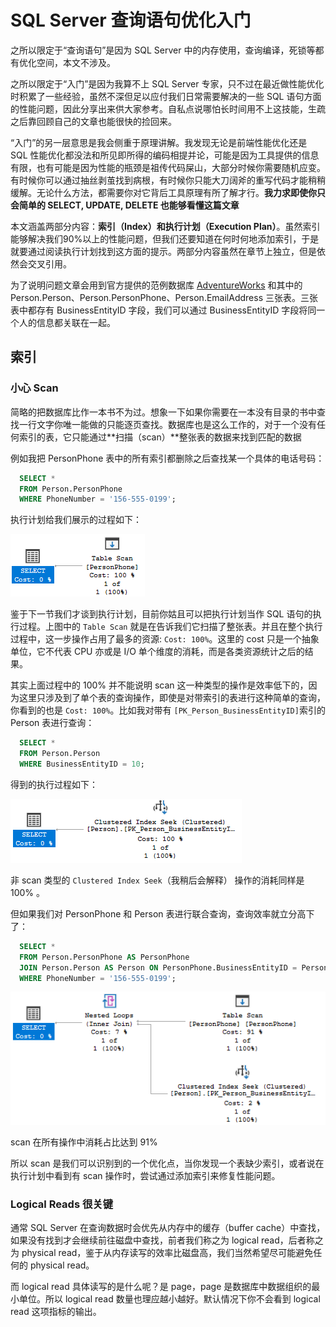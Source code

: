 # SQL Server 查询语句优化入门

之所以限定于“查询语句”是因为 SQL Server 中的内存使用，查询编译，死锁等都有优化空间，本文不涉及。

之所以限定于“入门”是因为我算不上 SQL Server 专家，只不过在最近做性能优化时积累了一些经验，虽然不深但足以应付我们日常需要解决的一些 SQL 语句方面的性能问题，因此分享出来供大家参考。自私点说哪怕长时间用不上这技能，生疏之后靠回顾自己的文章也能很快的捡回来。

“入门”的另一层意思是我会侧重于原理讲解。我发现无论是前端性能优化还是 SQL 性能优化都没法和所见即所得的编码相提并论，可能是因为工具提供的信息有限，也有可能是因为性能的瓶颈是祖传代码屎山，大部分时候你需要随机应变。有时候你可以通过抽丝剥茧找到病根，有时候你只能大刀阔斧的重写代码才能稍稍缓解。无论什么方法，都需要你对它背后工具原理有所了解才行。**我力求即使你只会简单的 SELECT, UPDATE, DELETE 也能够看懂这篇文章**

本文涵盖两部分内容：**索引（Index）**和**执行计划（Execution Plan）**。虽然索引能够解决我们90%以上的性能问题，但我们还要知道在何时何地添加索引，于是就要通过阅读执行计划找到这方面的提示。两部分内容虽然在章节上独立，但是依然会交叉引用。

为了说明问题文章会用到官方提供的范例数据库 [AdventureWorks](https://docs.microsoft.com/en-us/sql/samples/adventureworks-install-configure?view=sql-server-ver15&tabs=ssms) 和其中的 Person.Person、Person.PersonPhone、Person.EmailAddress 三张表。三张表中都存有 BusinessEntityID 字段，我们可以通过 BusinessEntityID 字段将同一个人的信息都关联在一起。

## 索引

### 小心 Scan

简略的把数据库比作一本书不为过。想象一下如果你需要在一本没有目录的书中查找一行文字你唯一能做的只能逐页查找。数据库也是这么工作的，对于一个没有任何索引的表，它只能通过**扫描（scan）**整张表的数据来找到匹配的数据

例如我把 PersonPhone 表中的所有索引都删除之后查找某一个具体的电话号码：

```sql
  SELECT *
  FROM Person.PersonPhone
  WHERE PhoneNumber = '156-555-0199';
```

执行计划给我们展示的过程如下：

![scan table](../images/sql-server-optimize-tutorial/001_table_scan.png)

鉴于下一节我们才谈到执行计划，目前你姑且可以把执行计划当作 SQL 语句的执行过程。上图中的 `Table Scan` 就是在告诉我们它扫描了整张表。并且在整个执行过程中，这一步操作占用了最多的资源: `Cost: 100%`。这里的 cost 只是一个抽象单位，它不代表 CPU 亦或是 I/O 单个维度的消耗，而是各类资源统计之后的结果。

其实上面过程中的 100% 并不能说明 scan 这一种类型的操作是效率低下的，因为这里只涉及到了单个表的查询操作，即使是对带索引的表进行这种简单的查询，你看到的也是 `Cost: 100%`。比如我对带有 `[PK_Person_BusinessEntityID]`索引的 Person 表进行查询：

```sql
  SELECT *
  FROM Person.Person
  WHERE BusinessEntityID = 10;
```

得到的执行过程如下：

![person table query](../images/sql-server-optimize-tutorial/002_person_query.png)

非 scan 类型的 `Clustered Index Seek`（我稍后会解释） 操作的消耗同样是 100% 。

但如果我们对 PersonPhone 和 Person 表进行联合查询，查询效率就立分高下了：

```sql
  SELECT *
  FROM Person.PersonPhone AS PersonPhone
  JOIN Person.Person AS Person ON PersonPhone.BusinessEntityID = Person.BusinessEntityID
  WHERE PhoneNumber = '156-555-0199';
```

![person table query](../images/sql-server-optimize-tutorial/003_compare_scan_seek.png)

scan 在所有操作中消耗占比达到 91%

所以 scan 是我们可以识别到的一个优化点，当你发现一个表缺少索引，或者说在执行计划中看到有 scan 操作时，尝试通过添加索引来修复性能问题。

### Logical Reads 很关键

通常 SQL Server 在查询数据时会优先从内存中的缓存（buffer cache）中查找，如果没有找到才会继续前往磁盘中查找，前者我们称之为 logical read，后者称之为 physical read，鉴于从内存读写的效率比磁盘高，我们当然希望尽可能避免任何的 physical read。

而 logical read 具体读写的是什么呢？是 page，page 是数据库中数据组织的最小单位。所以 logical read 数量也理应越小越好。默认情况下你不会看到 logical read 这项指标的输出。






